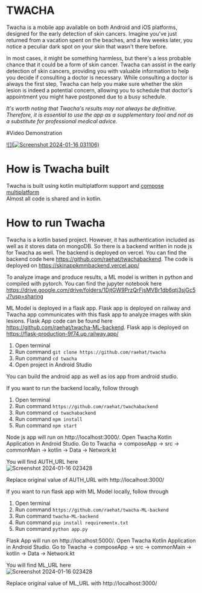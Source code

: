 # TWACHA

Twacha is a mobile app available on both Android and iOS platforms, designed for the early detection of skin cancers. Imagine you've just returned from a vacation spent on the beaches, and a few weeks later, you notice a peculiar dark spot on your skin that wasn't there before.

In most cases, it might be something harmless, but there's a less probable chance that it could be a form of skin cancer. Twacha can assist in the early detection of skin cancers, providing you with valuable information to help you decide if consulting a doctor is necessary. While consulting a doctor is always the first step, Twacha can help you make sure whether the skin lesion is indeed a potential concern, allowing you to schedule that doctor's appointment you might have postponed due to a busy schedule.

*It's worth noting that Twacha's results may not always be definitive. Therefore, it is essential to use the app as a supplementary tool and not as a substitute for professional medical advice.*

#Video Demonstration

[![](![Screenshot 2024-01-16 031106](https://github.com/raehat/twacha/assets/77321971/e43e2f3c-41d7-4223-8f2c-f92e0c31d39f))](https://youtu.be/7PVyjJ4y-W4)

# How is Twacha built

Twacha is built using kotlin multiplatform support and [compose multiplatform]([url](https://www.jetbrains.com/lp/compose-multiplatform/)https://www.jetbrains.com/lp/compose-multiplatform/)  
Almost all code is shared and in kotlin. 

# How to run Twacha

Twacha is a kotlin based project. However, it has authentication included as well as it stores data on mongoDB. So there is a backend written in node js for Twacha as well. 
The backend is deployed on vercel. You can find the backend code here https://github.com/raehat/twachabackend. The code is deployed on https://skinappkmmbackend.vercel.app/ 

To analyze image and produce results, a ML model is written in python and compiled with pytorch. 
You can find the jupyter notebook here https://drive.google.com/drive/folders/1DjtGW9PrzQrFjsMVBr1db6qtj3sjGc5J?usp=sharing 

ML Model is deployed in a flask app. Flask app is deployed on railway and Twacha app communicates with this flask app to analyze images with skin lesions. 
Flask App code can be found here https://github.com/raehat/twacha-ML-backend. Flask app is deployed on https://flask-production-9f74.up.railway.app/

1) Open terminal
2) Run command
   ```git clone https://github.com/raehat/twacha```
3) Run command
   ```cd twacha```
4) Open project in Android Studio

You can build the android app as well as ios app from android studio. 

If you want to run the backend locally, follow through

1) Open terminal
2) Run command
```https://github.com/raehat/twachabackend```
3) Run command
```cd twachabackend```
4) Run command
```npm install```
5) Run command
```npm start```

Node js app will run on http://localhost:3000/. Open Twacha Kotlin Application in Android Studio. Go to Twacha -> composeApp -> src -> commonMain -> kotlin -> Data -> Network.kt

You will find AUTH_URL here  
![Screenshot 2024-01-16 023428](https://github.com/raehat/twacha/assets/77321971/969e9358-26e4-4384-9aad-482c323e4830)

Replace original value of AUTH_URL with http://localhost:3000/

If you want to run flask app with ML Model locally, follow through

1) Open terminal
2) Run command
```https://github.com/raehat/twacha-ML-backend```
3) Run command
```twacha-ML-backend```
4) Run command
```pip install requirementx.txt```
5) Run command
```python app.py```

Flask App will run on http://localhost:5000/. Open Twacha Kotlin Application in Android Studio. Go to Twacha -> composeApp -> src -> commonMain -> kotlin -> Data -> Network.kt

You will find ML_URL here  
![Screenshot 2024-01-16 023428](https://github.com/raehat/twacha/assets/77321971/1042adfc-a21a-4407-8434-e7372d2b038b)

Replace original value of ML_URL with http://localhost:3000/
